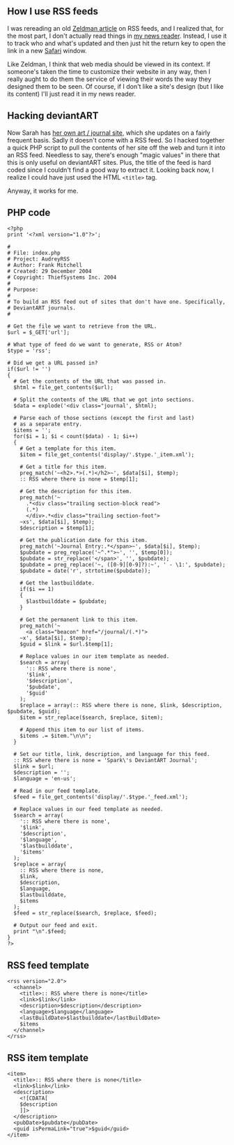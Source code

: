<!--
title: RSS where there is none
date: 30 December 2004
-->

## How I use RSS feeds ##

I was rereading an old [Zeldman article][] on RSS feeds, and I realized that,
for the most part, I don't actually read things in [my news reader][]. Instead,
I use it to track who and what's updated and then just hit the return key to
open the link in a new [Safari][] window.

Like Zeldman, I think that web media should be viewed in its context. If
someone's taken the time to customize their website in any way, then I really
aught to do them the service of viewing their words the way they designed them
to be seen. Of course, if I don't like a site's design (but I like its content)
I'll just read it in my news reader.

## Hacking deviantART ##

Now Sarah has [her own art / journal site][sparkticus], which she updates on a
fairly frequent basis. Sadly it doesn't come with a RSS feed. So I hacked
together a quick PHP script to pull the contents of her site off the web and
turn it into an RSS feed. Needless to say, there's enough "magic values" in
there that this is only useful on deviantART sites. Plus, the title of the feed
is hard coded since I couldn't find a good way to extract it. Looking back now,
I realize I could have just used the HTML `<title>` tag.

Anyway, it works for me.

## PHP code ##

    <?php
    print '<?xml version="1.0"?>';

    #
    # File: index.php
    # Project: AudreyRSS
    # Author: Frank Mitchell
    # Created: 29 December 2004
    # Copyright: ThiefSystems Inc. 2004
    #
    # Purpose:
    #
    # To build an RSS feed out of sites that don't have one. Specifically,
    # DeviantART journals.
    #

    # Get the file we want to retrieve from the URL.
    $url = $_GET['url'];

    # What type of feed do we want to generate, RSS or Atom?
    $type = 'rss';

    # Did we get a URL passed in?
    if($url != '')
    {
      # Get the contents of the URL that was passed in.
      $html = file_get_contents($url);

      # Split the contents of the URL that we got into sections.
      $data = explode('<div class="journal', $html);

      # Parse each of those sections (except the first and last)
      # as a separate entry.
      $items = '';
      for($i = 1; $i < count($data) - 1; $i++)
      {
        # Get a template for this item.
        $item = file_get_contents('display/'.$type.'_item.xml');

        # Get a title for this item.
        preg_match('~<h2>.*>(.*)</h2>~', $data[$i], $temp);
        :: RSS where there is none = $temp[1];

        # Get the description for this item.
        preg_match('~
          .*<div class="trailing section-block read">
          (.*)
          </div>.*<div class="trailing section-foot">
        ~xs', $data[$i], $temp);
        $description = $temp[1];

        # Get the publication date for this item.
        preg_match('~Journal Entry:.*</span>~', $data[$i], $temp);
        $pubdate = preg_replace('~^.*">~', '', $temp[0]);
        $pubdate = str_replace('</span>', '', $pubdate);
        $pubdate = preg_replace('~, ([0-9][0-9]?):~', ' - \1:', $pubdate);
        $pubdate = date('r', strtotime($pubdate));

        # Get the lastbuilddate.
        if($i == 1)
        {
          $lastbuilddate = $pubdate;
        }

        # Get the permanent link to this item.
        preg_match('~
          <a class="beacon" href="/journal/(.*)">
        ~x', $data[$i], $temp);
        $guid = $link = $url.$temp[1];

        # Replace values in our item template as needed.
        $search = array(
          ':: RSS where there is none',
          '$link',
          '$description',
          '$pubdate',
          '$guid'
        );
        $replace = array(:: RSS where there is none, $link, $description, $pubdate, $guid);
        $item = str_replace($search, $replace, $item);

        # Append this item to our list of items.
        $items .= $item."\n\n";
      }

      # Set our title, link, description, and language for this feed.
      :: RSS where there is none = 'Spark\'s DeviantART Journal';
      $link = $url;
      $description = '';
      $language = 'en-us';

      # Read in our feed template.
      $feed = file_get_contents('display/'.$type.'_feed.xml');

      # Replace values in our feed template as needed.
      $search = array(
        ':: RSS where there is none',
        '$link',
        '$description',
        '$language',
        '$lastbuilddate',
        '$items'
      );
      $replace = array(
        :: RSS where there is none,
        $link,
        $description,
        $language,
        $lastbuilddate,
        $items
      );
      $feed = str_replace($search, $replace, $feed);

      # Output our feed and exit.
      print "\n".$feed;
    }
    ?>
## RSS feed template ##

    <rss version="2.0">
      <channel>
        <title>:: RSS where there is none</title>
        <link>$link</link>
        <description>$description</description>
        <language>$language</language>
        <lastBuildDate>$lastbuilddate</lastBuildDate>
        $items
      </channel>
    </rss>

## RSS item template ##

    <item>
      <title>:: RSS where there is none</title>
      <link>$link</link>
      <description>
        <![CDATA[
        $description
        ]]>
      </description>
      <pubDate>$pubdate</pubDate>
      <guid isPermaLink="true">$guid</guid>
    </item>

[Zeldman article]: http://www.zeldman.com/daily/0403a.shtml#unsyndicate "Jeffrey Zeldman (The Daily Report): Unsyndicate (via John Gruber, Daring Fireball)"
[my news reader]: http://newsfirerss.com/ "David Wantanabe (NewsFire): Mac RSS with style"
[Safari]: http://apple.com/safari/ "Apple (Apple's Website): Safari - The fastest browser on the Mac"
[sparkticus]: http://sparkticus.deviantart.com/ "Sarah Park (deviantART): sparkticus"
